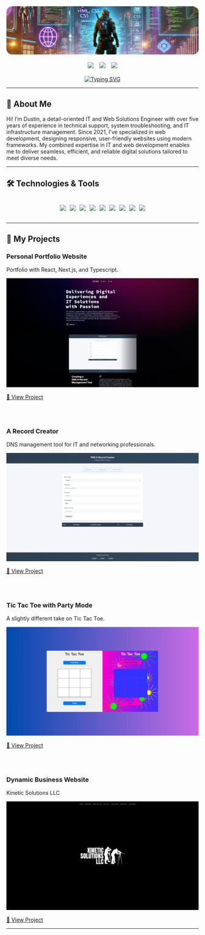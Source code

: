 <div align="center">
  <img src="./Assets/Images/banner.png" alt="Dustin Moore">
</div>
<br>
<div align="center" style="display: flex; justify-content: center; gap: 15px;">
  <a href="https://www.dustinmoore.dev"><img src="https://img.shields.io/badge/Website-Dustin%20Moore-1E90FF?style=flat-square&logo=google-chrome"></a>
  <a href="mailto:dustinmmoore@icloud.com"><img src="https://img.shields.io/badge/Email-dustinmmoore%40icloud.com-6A5ACD?style=flat-square&logo=gmail"></a>
  <a href="https://www.linkedin.com/in/dustinmmoore"><img src="https://img.shields.io/badge/LinkedIn-Dustin%20Moore-00BFFF?style=flat-square&logo=linkedin"></a>
</div>
<br>
<div align="center">
<a href="https://git.io/typing-svg"><img src="https://readme-typing-svg.herokuapp.com?font=Fira+Code&size=16&pause=1000&color=B232F7&width=435&lines=%23%23+%3Cdev+class%3D%22IT+and+Web+Solutions+Engineer%22" alt="Typing SVG" /></a>
</div>

---

## 🚀 About Me
Hi! I’m Dustin, a detail-oriented IT and Web Solutions Engineer with over five years of experience in technical support, system troubleshooting, and IT infrastructure management. Since 2021, I’ve specialized in web development, designing responsive, user-friendly websites using modern frameworks. My combined expertise in IT and web development enables me to deliver seamless, efficient, and reliable digital solutions tailored to meet diverse needs.

---

## 🛠️ Technologies & Tools
<br>
<div align="center" style="flex-wrap: wrap; display: flex; justify-content: center; gap: 10px;">
  <img src="https://img.shields.io/badge/Code-HTML5-informational?style=flat&logo=html5&logoColor=white&color=6A5ACD">
  <img src="https://img.shields.io/badge/Code-CSS3-informational?style=flat&logo=css3&logoColor=white&color=6495ED">
  <img src="https://img.shields.io/badge/Code-JavaScript-informational?style=flat&logo=javascript&logoColor=white&color=00BFFF">
  <img src="https://img.shields.io/badge/Code-TypeScript-informational?style=flat&logo=typescript&logoColor=white&color=6A5ACD">
  <img src="https://img.shields.io/badge/Framework-React-informational?style=flat&logo=react&logoColor=white&color=1E90FF">
  <img src="https://img.shields.io/badge/Framework-Next.js-informational?style=flat&logo=nextdotjs&logoColor=white&color=6A5ACD">
  <img src="https://img.shields.io/badge/Framework-Bootstrap-informational?style=flat&logo=bootstrap&logoColor=white&color=4169E1">
  <img src="https://img.shields.io/badge/Version Control-Git-informational?style=flat&logo=git&logoColor=white&color=00BFFF">
  <img src="https://img.shields.io/badge/Deployment-Vercel-informational?style=flat&logo=vercel&logoColor=white&color=1E90FF">
</div>
<br>

---

## 🌟 My Projects
<div align="left">
  <h3>Personal Portfolio Website</h3>
  <p>Portfolio with React, Next.js, and Typescript.</p>
  <div align="center">
    <img src="./Assets/Images/dm1.jpg" alt="Portfolio Animation">
  </div>
</div>
    <p><a href="https://github.com/dustinmmoore/magic-portfolio">🔗 View Project</a></p>
<br><br>
<div align="left">
  <h3>A Record Creator</h3>
  <p>DNS management tool for IT and networking professionals.</p>
  <div align="center">
    <img src="./Assets/Images/a-record-creator.jpg" alt="Portfolio Animation">
  </div>
</div>
    <p><a href="https://github.com/dustinmmoore/a-record-creator">🔗 View Project</a></p>
<br><br>
<div align="left">
  <h3>Tic Tac Toe with Party Mode</h3>
  <p>A slightly different take on Tic Tac Toe.</p>
  <div align="center">
    <img src="./Assets/Images/tic-tac-toe.jpg" alt="Portfolio Animation">
  </div>
</div>
    <p><a href="https://github.com/dustinmmoore/tictactoe">🔗 View Project</a></p>
<br><br>
<div align="left">
  <h3>Dynamic Business Website</h3>
  <p>Kinetic Solutions LLC</p>
  <div align="center">
    <img src="./Assets/Images/ks1.jpg" alt="Portfolio Animation">
  </div>
</div>
  <p><a href="https://github.com/dustinmmoore/kineticsolutionsllc">🔗 View Project</a></p>

---

